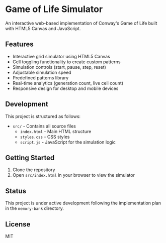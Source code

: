 # Game of Life Simulator

An interactive web-based implementation of Conway's Game of Life built with HTML5 Canvas and JavaScript.

## Features

- Interactive grid simulator using HTML5 Canvas
- Cell toggling functionality to create custom patterns
- Simulation controls (start, pause, step, reset)
- Adjustable simulation speed
- Predefined patterns library
- Real-time analytics (generation count, live cell count)
- Responsive design for desktop and mobile devices

## Development

This project is structured as follows:

- `src/` - Contains all source files
  - `index.html` - Main HTML structure
  - `styles.css` - CSS styles
  - `script.js` - JavaScript for the simulation logic

## Getting Started

1. Clone the repository
2. Open `src/index.html` in your browser to view the simulator

## Status

This project is under active development following the implementation plan in the `memory-bank` directory.

## License

MIT 